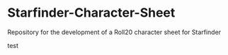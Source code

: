 # Starfinder-Character-Sheet
Repository for the development of a Roll20 character sheet for Starfinder

test
